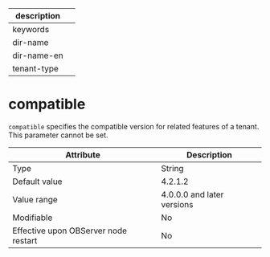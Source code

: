 |description||
|---|---|
|keywords||
|dir-name||
|dir-name-en||
|tenant-type||

# compatible

`compatible` specifies the compatible version for related features of a tenant. This parameter cannot be set. 

| **Attribute** | **Description** |
| --- | --- |
| Type | String |
| Default value | 4.2.1.2 |
| Value range | 4.0.0.0 and later versions |
| Modifiable          | No|
| Effective upon OBServer node restart | No |
